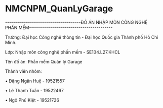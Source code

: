 # NMCNPM_QuanLyGarage
--------------------------------------ĐỒ ÁN NHẬP MÔN CÔNG NGHỆ PHẦN MỀM------------------------------------------ 

Trường: Đại học Công nghệ thông tin - Đại học Quốc gia Thành phố Hồ Chí Minh.

Lớp: Nhập môn công nghệ phần mềm - SE104.L27.KHCL

Tên đồ án: Phần mềm Quản lý Garage

Thành viên nhóm: 

•	Đặng Ngân Huệ - 19521557

•	Lê Thanh Tuấn - 19522467

•	Ngô Phú Kiệt - 19521726


